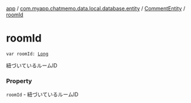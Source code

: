 [app](../../index.md) / [com.myapp.chatmemo.data.local.database.entity](../index.md) / [CommentEntity](index.md) / [roomId](./room-id.md)

# roomId

`var roomId: `[`Long`](https://kotlinlang.org/api/latest/jvm/stdlib/kotlin/-long/index.html)

紐づいているルームID

### Property

`roomId` - 紐づいているルームID